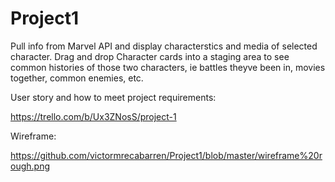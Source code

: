 # Project1


Pull info from Marvel API and display characterstics and media of selected character.
Drag and drop Character cards into a staging area to see common histories of those two characters, ie battles theyve been in, movies together, common enemies, etc.



User story and how to meet project requirements:

https://trello.com/b/Ux3ZNosS/project-1


Wireframe:

https://github.com/victormrecabarren/Project1/blob/master/wireframe%20rough.png
